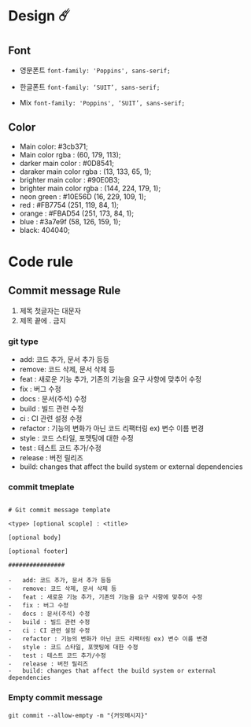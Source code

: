 # Design ☄️

## Font

-   영문폰트
    `font-family: 'Poppins', sans-serif;`

-   한글폰트
    `font-family: ‘SUIT’, sans-serif;`

-   Mix
    `font-family: 'Poppins', ‘SUIT’, sans-serif;`

## Color

-   Main color: #3cb371;
-   Main color rgba : (60, 179, 113);
-   darker main color : #0D8541;
-   daraker main color rgba : (13, 133, 65, 1);
-   brighter main color : #90E0B3;
-   brighter main color rgba : (144, 224, 179, 1);
-   neon green : #10E56D (16, 229, 109, 1);
-   red : #FB7754 (251, 119, 84, 1);
-   orange : #FBAD54 (251, 173, 84, 1);
-   blue : #3a7e9f (58, 126, 159, 1);
-   black: 404040;

# Code rule

## Commit message Rule

1. 제목 첫글자는 대문자
2. 제목 끝에 . 금지

### git type

-   add: 코드 추가, 문서 추가 등등
-   remove: 코드 삭제, 문서 삭제 등
-   feat : 새로운 기능 추가, 기존의 기능을 요구 사항에 맞추어 수정
-   fix : 버그 수정
-   docs : 문서(주석) 수정
-   build : 빌드 관련 수정
-   ci : CI 관련 설정 수정
-   refactor : 기능의 변화가 아닌 코드 리팩터링 ex) 변수 이름 변경
-   style : 코드 스타일, 포맷팅에 대한 수정
-   test : 테스트 코드 추가/수정
-   release : 버전 릴리즈
-   build: changes that affect the build system or external dependencies

### commit tmeplate

```

# Git commit message template

<type> [optional scople] : <title>

[optional body]

[optional footer]

################

-   add: 코드 추가, 문서 추가 등등
-   remove: 코드 삭제, 문서 삭제 등
-   feat : 새로운 기능 추가, 기존의 기능을 요구 사항에 맞추어 수정
-   fix : 버그 수정
-   docs : 문서(주석) 수정
-   build : 빌드 관련 수정
-   ci : CI 관련 설정 수정
-   refactor : 기능의 변화가 아닌 코드 리팩터링 ex) 변수 이름 변경
-   style : 코드 스타일, 포맷팅에 대한 수정
-   test : 테스트 코드 추가/수정
-   release : 버전 릴리즈
-   build: changes that affect the build system or external dependencies

```

### Empty commit message

`git commit --allow-empty -m "{커밋메시지}"`
